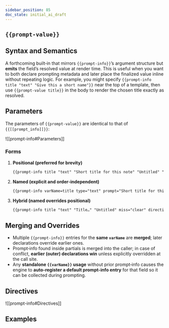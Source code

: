 ```yaml
---
sidebar_position: 85
doc_state: initial_ai_draft
---
```

## `{{prompt-value}}`

## Syntax and Semantics

A forthcoming built‑in that mirrors `{{prompt-info}}`’s argument structure but **emits** the field’s resolved value at render time. This is useful when you want to both declare prompting metadata and later place the finalized value inline without repeating logic. For example, you might specify `{{prompt-info title "text" "Give this a short name"}}` near the top of a template, then use `{{prompt-value title}}` in the body to render the chosen title exactly as resolved.

## Parameters
The parameters of `{{prompt-value}}` are identical to that of `{{[[prompt_info]]}}`:

![[prompt-info#Parameters]]

### Forms

1. **Positional (preferred for brevity)**
   ```md
   {{prompt-info title "text" "Short title for this note" "Untitled" "preserve" "required"}}
   ```

2. **Named (explicit and order‑independent)**
   ```md
   {{prompt-info varName=title type="text" prompt="Short title for this note" default="Untitled" miss="preserve" directives="required"}}
   ```

3. **Hybrid (named overrides positional)**
   ```md
   {{prompt-info title "text" "Title…" "Untitled" miss="clear" directives="required,no-prompt"}}
   ```

## Merging and Overrides

- Multiple `{{prompt-info}}` entries for the **same `varName`** are **merged**; later declarations override earlier ones.
- Prompt‑info found inside partials is merged into the caller; in case of conflict, **earlier (outer) declarations win** unless explicitly overridden at the call site.
- Any **standalone `{{varName}}` usage** without prior prompt‑info causes the engine to **auto‑register a default prompt-info entry** for that field so it can be collected during prompting.

## Directives

![[prompt-info#Directives]]

## Examples

